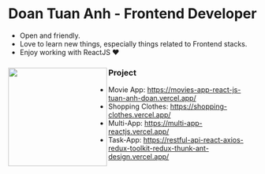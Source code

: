 
# Doan Tuan Anh - Frontend Developer

- Open and friendly.
- Love to learn new things, especially things related to Frontend stacks.
- Enjoy working with ReactJS ❤

### Project <a href="https://github.com/AITechChannel"><img align="left" width="auto" height="200" src="https://img.myloview.com/stickers/it-support-icon-vector-person-with-laptop-computer-male-user-person-profile-avatar-globe-symbol-for-working-online-in-a-flat-color-glyph-pictogram-illustration-700-227645428.jpg"></a>


- Movie App: https://movies-app-react-js-tuan-anh-doan.vercel.app/
- Shopping Clothes: https://shopping-clothes.vercel.app/
- Multi-App: https://multi-app-reactjs.vercel.app/
- Task-App: https://restful-api-react-axios-redux-toolkit-redux-thunk-ant-design.vercel.app/

